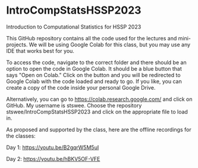 # IntroCompStatsHSSP2023
Introduction to Computational Statistics for HSSP 2023

This GitHub repository contains all the code used for the lectures and mini-projects. We will be using Google Colab for this class, but you may use any IDE that works best for you. 

To access the code, navigate to the correct folder and there should be an option to open the code in Google Colab. It should be a blue button that says "Open on Colab." Click on the button and you will be redirected to Google Colab with the code loaded and ready to go. If you like, you can create a copy of the code inside your personal Google Drive. 

Alternatively, you can go to https://colab.research.google.com/ and click on GitHub. My username is stswee. Choose the repository stswee/IntroCompStatsHSSP2023 and click on the appropriate file to load in. 

As proposed and supported by the class, here are the offline recordings for the classes:

Day 1: https://youtu.be/B2gqrW5M5uI

Day 2: https://youtu.be/hBKV5OF-VFE
